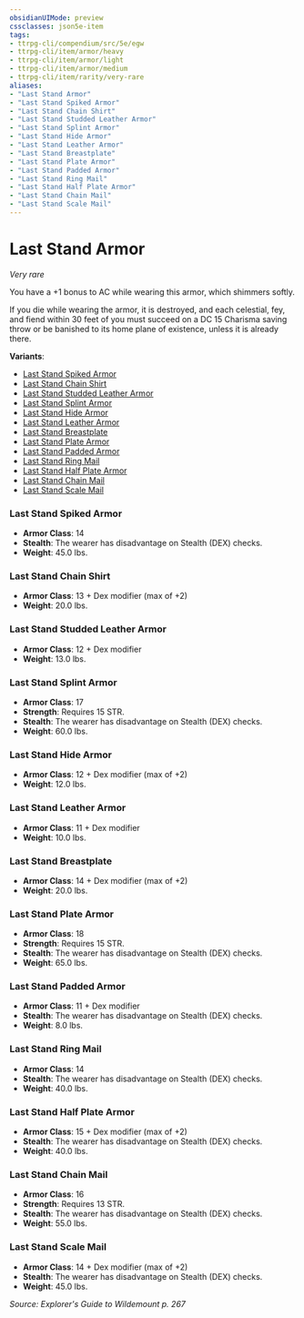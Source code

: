 ```yaml
---
obsidianUIMode: preview
cssclasses: json5e-item
tags:
- ttrpg-cli/compendium/src/5e/egw
- ttrpg-cli/item/armor/heavy
- ttrpg-cli/item/armor/light
- ttrpg-cli/item/armor/medium
- ttrpg-cli/item/rarity/very-rare
aliases: 
- "Last Stand Armor"
- "Last Stand Spiked Armor"
- "Last Stand Chain Shirt"
- "Last Stand Studded Leather Armor"
- "Last Stand Splint Armor"
- "Last Stand Hide Armor"
- "Last Stand Leather Armor"
- "Last Stand Breastplate"
- "Last Stand Plate Armor"
- "Last Stand Padded Armor"
- "Last Stand Ring Mail"
- "Last Stand Half Plate Armor"
- "Last Stand Chain Mail"
- "Last Stand Scale Mail"
---
```

# Last Stand Armor
*Very rare*  


You have a +1 bonus to AC while wearing this armor, which shimmers softly.

If you die while wearing the armor, it is destroyed, and each celestial, fey, and fiend within 30 feet of you must succeed on a DC 15 Charisma saving throw or be banished to its home plane of existence, unless it is already there.

**Variants**:
- [Last Stand Spiked Armor](#Last%20Stand%20Spiked%20Armor)
- [Last Stand Chain Shirt](#Last%20Stand%20Chain%20Shirt)
- [Last Stand Studded Leather Armor](#Last%20Stand%20Studded%20Leather%20Armor)
- [Last Stand Splint Armor](#Last%20Stand%20Splint%20Armor)
- [Last Stand Hide Armor](#Last%20Stand%20Hide%20Armor)
- [Last Stand Leather Armor](#Last%20Stand%20Leather%20Armor)
- [Last Stand Breastplate](#Last%20Stand%20Breastplate)
- [Last Stand Plate Armor](#Last%20Stand%20Plate%20Armor)
- [Last Stand Padded Armor](#Last%20Stand%20Padded%20Armor)
- [Last Stand Ring Mail](#Last%20Stand%20Ring%20Mail)
- [Last Stand Half Plate Armor](#Last%20Stand%20Half%20Plate%20Armor)
- [Last Stand Chain Mail](#Last%20Stand%20Chain%20Mail)
- [Last Stand Scale Mail](#Last%20Stand%20Scale%20Mail)

### Last Stand Spiked Armor

- **Armor Class**: 14
- **Stealth**: The wearer has disadvantage on Stealth (DEX) checks.
- **Weight**: 45.0 lbs.

### Last Stand Chain Shirt

- **Armor Class**: 13 + Dex modifier (max of +2)
- **Weight**: 20.0 lbs.

### Last Stand Studded Leather Armor

- **Armor Class**: 12 + Dex modifier
- **Weight**: 13.0 lbs.

### Last Stand Splint Armor

- **Armor Class**: 17
- **Strength**: Requires 15 STR.
- **Stealth**: The wearer has disadvantage on Stealth (DEX) checks.
- **Weight**: 60.0 lbs.

### Last Stand Hide Armor

- **Armor Class**: 12 + Dex modifier (max of +2)
- **Weight**: 12.0 lbs.

### Last Stand Leather Armor

- **Armor Class**: 11 + Dex modifier
- **Weight**: 10.0 lbs.

### Last Stand Breastplate

- **Armor Class**: 14 + Dex modifier (max of +2)
- **Weight**: 20.0 lbs.

### Last Stand Plate Armor

- **Armor Class**: 18
- **Strength**: Requires 15 STR.
- **Stealth**: The wearer has disadvantage on Stealth (DEX) checks.
- **Weight**: 65.0 lbs.

### Last Stand Padded Armor

- **Armor Class**: 11 + Dex modifier
- **Stealth**: The wearer has disadvantage on Stealth (DEX) checks.
- **Weight**: 8.0 lbs.

### Last Stand Ring Mail

- **Armor Class**: 14
- **Stealth**: The wearer has disadvantage on Stealth (DEX) checks.
- **Weight**: 40.0 lbs.

### Last Stand Half Plate Armor

- **Armor Class**: 15 + Dex modifier (max of +2)
- **Stealth**: The wearer has disadvantage on Stealth (DEX) checks.
- **Weight**: 40.0 lbs.

### Last Stand Chain Mail

- **Armor Class**: 16
- **Strength**: Requires 13 STR.
- **Stealth**: The wearer has disadvantage on Stealth (DEX) checks.
- **Weight**: 55.0 lbs.

### Last Stand Scale Mail

- **Armor Class**: 14 + Dex modifier (max of +2)
- **Stealth**: The wearer has disadvantage on Stealth (DEX) checks.
- **Weight**: 45.0 lbs.


*Source: Explorer's Guide to Wildemount p. 267*